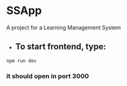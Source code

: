# SSApp
A project for a Learning Management System

- ## To start frontend, type:

```
npm run dev
```
 ### it should open in port 3000
